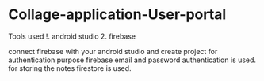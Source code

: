 # Collage-application-User-portal
Tools used 
!. android studio
2. firebase

connect firebase with your android studio and create project
for authentication purpose firebase email and password authentication is used.
for storing the notes firestore is used.
